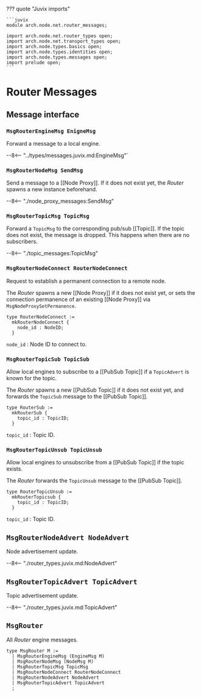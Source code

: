 ??? quote "Juvix imports"

    ```juvix
    module arch.node.net.router_messages;

    import arch.node.net.router_types open;
    import arch.node.net.transport_types open;
    import arch.node.types.basics open;
    import arch.node.types.identities open;
    import arch.node.types.messages open;
    import prelude open;
    ```

# Router Messages

## Message interface

### `MsgRouterEngineMsg EnigneMsg`

Forward a message to a local engine.

--8<-- "../types/messages.juvix.md:EngineMsg"`

### `MsgRouterNodeMsg SendMsg`

Send a message to a [[Node Proxy]].
If it does not exist yet, the *Router* spawns a new instance beforehand.

--8<-- "./node_proxy_messages:SendMsg"

### `MsgRouterTopicMsg TopicMsg`

Forward a `TopicMsg` to the corresponding pub/sub [[Topic]].
If the topic does not exist, the message is dropped.
This happens when there are no subscribers.

--8<-- "./topic_messages:TopicMsg"

### `MsgRouterNodeConnect RouterNodeConnect`

Request to establish a permanent connection to a remote node.

The *Router* spawns a new [[Node Proxy]] if it does not exist yet,
or sets the connection permanence of an existing [[Node Proxy]]
via `MsgNodeProxySetPermanence`.

```juvix
type RouterNodeConnect :=
  mkRouterNodeConnect {
    node_id : NodeID;
  }
```

`node_id`
: Node ID to connect to.

### `MsgRouterTopicSub TopicSub`

Allow local engines to subscribe to a [[PubSub Topic]]
if a `TopicAdvert` is known for the topic.

The *Router* spawns a new [[PubSub Topic]] if it does not exist yet,
and forwards the `TopicSub` message to the [[PubSub Topic]].

```juvix
type RouterSub :=
  mkRouterSub {
    topic_id : TopicID;
  }
```

`topic_id`
: Topic ID.

### `MsgRouterTopicUnsub TopicUnsub`

Allow local engines to unsubscribe from a [[PubSub Topic]]
if the topic exists.

The *Router* forwards the `TopicUnsub` message to the [[PubSub Topic]].

```juvix
type RouterTopicUnsub :=
  mkRouterTopicsub {
    topic_id : TopicID;
  }
```

`topic_id`
: Topic ID.

## `MsgRouterNodeAdvert NodeAdvert`

Node advertisement update.

--8<-- "./router_types.juvix.md:NodeAdvert"

## `MsgRouterTopicAdvert TopicAdvert`

Topic advertisement update.

--8<-- "./router_types.juvix.md:TopicAdvert"

## `MsgRouter`

All *Router* engine messages.

```juvix
type MsgRouter M :=
  | MsgRouterEngineMsg (EngineMsg M)
  | MsgRouterNodeMsg (NodeMsg M)
  | MsgRouterTopicMsg TopicMsg
  | MsgRouterNodeConnect RouterNodeConnect
  | MsgRouterNodeAdvert NodeAdvert
  | MsgRouterTopicAdvert TopicAdvert
  ;
```
